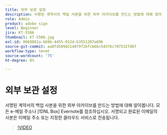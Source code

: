 ```yaml
---
title: 외부 보관 설정
description: 서명된 계약서의 백업 사본을 위한 외부 아카이브를 만드는 방법에 대해 알아봅니다.
role: Admin
product: adobe sign
level: Beginner
jira: KT-5506
thumbnail: KT-5506.jpg
exl-id: 8669881a-b69b-4455-912d-b3551207a696
source-git-commit: aa8fd589d214879f2bfcb6bc54576c707532fd6f
workflow-type: tm+mt
source-wordcount: '75'
ht-degree: 0%

---
```


# 외부 보관 설정

서명된 계약서의 백업 사본을 위한 외부 아카이브를 만드는 방법에 대해 알아봅니다. 모든 e-메일 주소나 [!DNL Box] Evernote를 참조하십시오. 서명되고 완료된 이메일의 사본은 이메일 주소 또는 지정한 클라우드 서비스로 전송됩니다.

>[!VIDEO](https://video.tv.adobe.com/v/3409072?quality=12&learn=on&hidetitle=true)